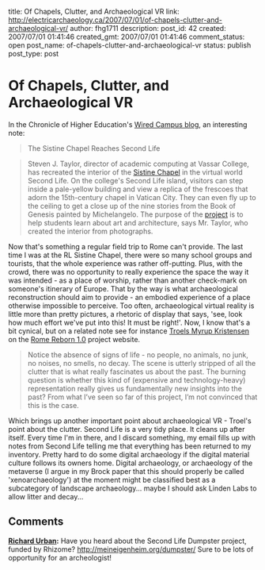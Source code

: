 title: Of Chapels, Clutter, and Archaeological VR
link: http://electricarchaeology.ca/2007/07/01/of-chapels-clutter-and-archaeological-vr/
author: fhg1711
description: 
post_id: 42
created: 2007/07/01 01:41:46
created_gmt: 2007/07/01 01:41:46
comment_status: open
post_name: of-chapels-clutter-and-archaeological-vr
status: publish
post_type: post

# Of Chapels, Clutter, and Archaeological VR

In the Chronicle of Higher Education's [Wired Campus blog](http://chronicle.com/wiredcampus/article/2186/the-sistine-chapel-reaches-second-life), an interesting note: 

> The Sistine Chapel Reaches Second Life

> Steven J. Taylor, director of academic computing at Vassar College, has recreated the interior of the [Sistine Chapel](http://slurl.com/secondlife/Vassar/168/87/24) in the virtual world Second Life. On the college's Second Life island, visitors can step inside a pale-yellow building and view a replica of the frescoes that adorn the 15th-century chapel in Vatican City. They can even fly up to the ceiling to get a close up of the nine stories from the Book of Genesis painted by Michelangelo. The purpose of the [project](http://slurl.com/secondlife/vassar/165/91/24) is to help students learn about art and architecture, says Mr. Taylor, who created the interior from photographs.

Now that's something a regular field trip to Rome can't provide. The last time I was at the RL Sistine Chapel, there were so many school groups and tourists, that the whole experience was rather off-putting. Plus, with the crowd, there was no opportunity to really experience the space the way it was intended - as a place of worship, rather than another check-mark on someone's itinerary of Europe. That by the way is what archaeological reconstruction should aim to provide - an embodied experience of a place otherwise impossible to perceive. Too often, archaeological virtual reality is little more than pretty pictures, a rhetoric of display that says, 'see, look how much effort we've put into this! It must be right!'. Now, I know that's a bit cynical, but on a related note see for instance [Troels Myrup Kristensen](http://www.iconoclasm.dk/?page_id=2) on the [Rome Reborn 1.0](http://www.romereborn.virginia.edu/) project website. 

> Notice the absence of signs of life - no people, no animals, no junk, no noises, no smells, no decay. The scene is utterly stripped of all the clutter that is what really fascinates us about the past. The burning question is whether this kind of (expensive and technology-heavy) representation really gives us fundamentally new insights into the past? From what I’ve seen so far of this project, I’m not convinced that this is the case.

Which brings up another important point about archaeological VR - Troel's point about the clutter. Second Life is a very tidy place. It cleans up after itself. Every time I'm in there, and I discard something, my email fills up with notes from Second Life telling me that everything has been returned to my inventory. Pretty hard to do some digital archaeology if the digital material culture follows its owners home. Digital archaeology, or archaeology of the metaverse (I argue in my Brock paper that this should properly be called 'xenoarchaeology') at the moment might be classified best as a subcategory of landscape archaeology... maybe I should ask Linden Labs to allow litter and decay...

## Comments

**[Richard Urban](#9 "2007-07-06 13:13:30"):** Have you heard about the Second Life Dumpster project, funded by Rhizome? http://meineigenheim.org/dumpster/ Sure to be lots of opportunity for an archeologist!

